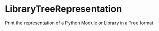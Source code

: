 # LibraryTreeRepresentation
Print the representation of a Python Module or Library in a Tree format
